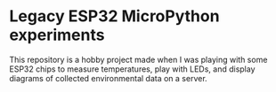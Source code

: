 # Legacy ESP32 MicroPython experiments

This repository is a hobby project made when I was playing with some ESP32 chips to measure temperatures,
play with LEDs, and display diagrams of collected environmental data on a server.
